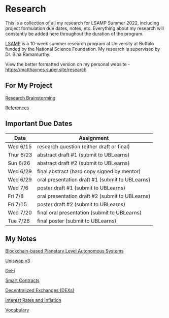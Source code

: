 # Research

This is a collection of all my research for LSAMP Summer 2022, including project formulation due dates, notes, etc. Everything about my research will constantly be added here throughout the duration of the program.

[LSAMP](https://beta.nsf.gov/funding/opportunities/louis-stokes-alliances-minority-participation) is a 10-week summer research program at University at Buffalo funded by the National Science Foundation. My research is supervised by Dr. Bina Ramamurthy.

View the better formatted version on my personal website - https://matthaynes.super.site/research

## For My Project

[Research Brainstorming](Research%20Brainstorming.md)

[References](References.md)

## Important Due Dates


| Date | Assignment |
| --- | --- |
| Wed 6/15 | research question (either draft or final) |
| Thur 6/23 | abstract draft #1 (submit to UBLearns) |
| Sun 6/26 | abstract draft #2 (submit to UBLearns) |
| Wed 6/29 | final abstract (hard copy signed by mentor) |
| Wed 6/29 | oral presentation draft #1 (submit to UBLearns) |
| Wed 7/6 | poster draft #1 (submit to UBLearns) |
| Fri 7/8 | oral presentation draft #2 (submit to UBLearns) |
| Fri 7/15 | poster draft #2 (submit to UBLearns) |
| Wed 7/20 | final oral presentation (submit to UBLearns) |
| Tue 7/26 | final poster (submit to UBLearns) |

## My Notes

[Blockchain-based Planetary Level Autonomous Systems](Blockchain-based%20Planetary%20Level%20Autonomous%20System.md)

[Uniswap v3](Uniswap%20v3.md)

[DeFi](DeFi.md)

[Smart Contracts](Smart%20Contracts.md)

[Decentralized Exchanges (DEXs)](Decentralized%20Exchanges%20(DEXs)%20.md)

[Interest Rates and Inflation](Interest%20Rates%20and%20Inflation.md)

[Vocabulary](Vocabulary%20.md)
